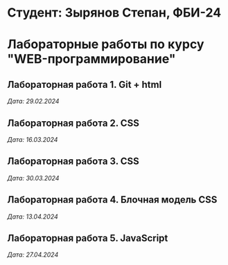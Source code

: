 # Студент: Зырянов Степан, ФБИ-24

# Лабораторные работы по курсу "WEB-программирование"

## Лабораторная работа 1. Git + html  

*Дата: 29.02.2024* 

## Лабораторная работа 2. CSS

*Дата: 16.03.2024* 

## Лабораторная работа 3. CSS

*Дата: 30.03.2024*

## Лабораторная работа 4. Блочная модель CSS

*Дата: 13.04.2024*

## Лабораторная работа 5. JavaScript

*Дата: 27.04.2024*
